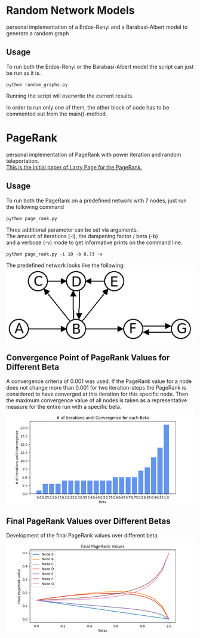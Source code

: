 # Random Network Models
personal implementation of a Erdos-Renyi and a Barabasi-Albert model to generate a random graph

## Usage
To run both the Erdos-Renyi or the Barabasi-Albert model the script can just be run as it is.
```
python random_graphs.py
```
Running the script will overwrite the current results.  

In order to run only one of them, the other block of code has to be commented out from the main()-method.


# PageRank 
personal implementation of PageRank with power iteration and random teleportation.  
[This is the initial paper of Larry Page for the PageRank.](http://ilpubs.stanford.edu:8090/422/1/1999-66.pdf)

## Usage
To run both the PageRank on a predefined network with 7 nodes, just run the following command
```
python page_rank.py
```

Three additional parameter can be set via arguments.  
The amount of iterations (-i), the dampening factor / beta (-b)  
and a verbose (-v) mode to get informative prints on the command line.  
```
python page_rank.py -i 10 -b 0.73 -v
```

The predefined network looks like the following:
![predefined PageRank network with 7 nodes](img/pagerank_graph.png)


## Convergence Point of PageRank Values for Different Beta
A convergence criteria of 0.001 was used. If the PageRank value for a node does not change more than 0.001 for two iteration-steps the PageRank is considered to have converged at this iteration for this specific node. Then the maximum convergence value of all nodes is taken as a representative measure for the entire run with a specific beta.  
![plot of the convergence with a convergence criteria of 0.001](img/convergence_plot.png)

## Final PageRank Values over Different Betas
Development of the final PageRank values over different beta.  
![predefined PageRank network with 7 nodes](img/final_pagerank_plot.png)

